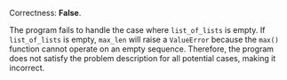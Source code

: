 Correctness: **False**.

The program fails to handle the case where `list_of_lists` is empty. If `list_of_lists` is empty, `max_len` will raise a `ValueError` because the `max()` function cannot operate on an empty sequence. Therefore, the program does not satisfy the problem description for all potential cases, making it incorrect.